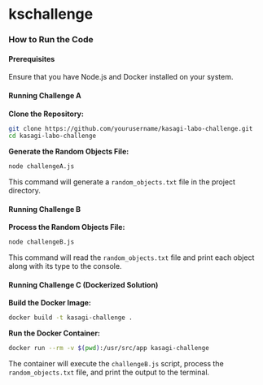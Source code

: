 # kschallenge
### How to Run the Code

#### Prerequisites
Ensure that you have Node.js and Docker installed on your system.

#### Running Challenge A

**Clone the Repository:**
```bash
git clone https://github.com/yourusername/kasagi-labo-challenge.git
cd kasagi-labo-challenge
```

**Generate the Random Objects File:**
```bash
node challengeA.js
```
This command will generate a `random_objects.txt` file in the project directory.

#### Running Challenge B

**Process the Random Objects File:**
```bash
node challengeB.js
```
This command will read the `random_objects.txt` file and print each object along with its type to the console.

#### Running Challenge C (Dockerized Solution)

**Build the Docker Image:**
```bash
docker build -t kasagi-challenge .
```

**Run the Docker Container:**
```bash
docker run --rm -v $(pwd):/usr/src/app kasagi-challenge
```
The container will execute the `challengeB.js` script, process the `random_objects.txt` file, and print the output to the terminal.
